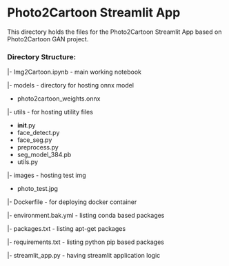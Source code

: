<h1>Photo2Cartoon Streamlit App </h1>

This directory holds the files for the Photo2Cartoon Streamlit App based on Photo2Cartoon GAN project. 

<h3>Directory Structure:</h3>

|- Img2Cartoon.ipynb - main working notebook

|- models - directory for hosting onnx model
   - photo2cartoon_weights.onnx
  
|- utils - for hosting utility files
   - __init__.py
   - face_detect.py
   - face_seg.py
   - preprocess.py
   - seg_model_384.pb
   - utils.py

|- images - hosting test img
   - photo_test.jpg

|- Dockerfile - for deploying docker container

|- environment.bak.yml - listing conda based packages

|- packages.txt - listing apt-get packages

|- requirements.txt - listing python pip based packages

|- streamlit_app.py - having streamlit application logic
